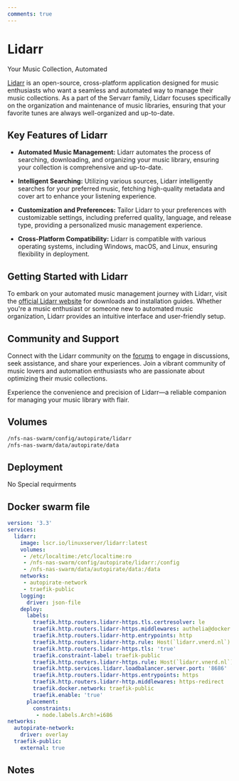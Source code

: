 ```yaml
---
comments: true
---
```


# Lidarr

Your Music Collection, Automated

[Lidarr](https://lidarr.audio/) is an open-source, cross-platform application designed for music enthusiasts who want a seamless and automated way to manage their music collections. As a part of the Servarr family, Lidarr focuses specifically on the organization and maintenance of music libraries, ensuring that your favorite tunes are always well-organized and up-to-date.

## Key Features of Lidarr

- **Automated Music Management:** Lidarr automates the process of searching, downloading, and organizing your music library, ensuring your collection is comprehensive and up-to-date.

- **Intelligent Searching:** Utilizing various sources, Lidarr intelligently searches for your preferred music, fetching high-quality metadata and cover art to enhance your listening experience.

- **Customization and Preferences:** Tailor Lidarr to your preferences with customizable settings, including preferred quality, language, and release type, providing a personalized music management experience.

- **Cross-Platform Compatibility:** Lidarr is compatible with various operating systems, including Windows, macOS, and Linux, ensuring flexibility in deployment.

## Getting Started with Lidarr

To embark on your automated music management journey with Lidarr, visit the [official Lidarr website](https://lidarr.audio/) for downloads and installation guides. Whether you're a music enthusiast or someone new to automated music organization, Lidarr provides an intuitive interface and user-friendly setup.

## Community and Support

Connect with the Lidarr community on the [forums](https://forums.lidarr.audio/) to engage in discussions, seek assistance, and share your experiences. Join a vibrant community of music lovers and automation enthusiasts who are passionate about optimizing their music collections.

Experience the convenience and precision of Lidarr—a reliable companion for managing your music library with flair.


## Volumes

```bash
/nfs-nas-swarm/config/autopirate/lidarr
/nfs-nas-swarm/data/autopirate/data
```

## Deployment
No Special requirments

## Docker swarm file
```yaml
version: '3.3'
services:
  lidarr:
    image: lscr.io/linuxserver/lidarr:latest
    volumes:
     - /etc/localtime:/etc/localtime:ro
     - /nfs-nas-swarm/config/autopirate/lidarr:/config
     - /nfs-nas-swarm/data/autopirate/data:/data
    networks:
     - autopirate-network
     - traefik-public
    logging:
      driver: json-file
    deploy:
      labels:
        traefik.http.routers.lidarr-https.tls.certresolver: le
        traefik.http.routers.lidarr-https.middlewares: authelia@docker
        traefik.http.routers.lidarr-http.entrypoints: http
        traefik.http.routers.lidarr-http.rule: Host(`lidarr.vnerd.nl`)
        traefik.http.routers.lidarr-https.tls: 'true'
        traefik.constraint-label: traefik-public
        traefik.http.routers.lidarr-https.rule: Host(`lidarr.vnerd.nl`)
        traefik.http.services.lidarr.loadbalancer.server.port: '8686'
        traefik.http.routers.lidarr-https.entrypoints: https
        traefik.http.routers.lidarr-http.middlewares: https-redirect
        traefik.docker.network: traefik-public
        traefik.enable: 'true'
      placement:
        constraints:
         - node.labels.Arch!=i686
networks:
  autopirate-network:
    driver: overlay
  traefik-public:
    external: true
```
## Notes

